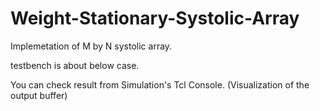 # Weight-Stationary-Systolic-Array

Implemetation of M by N systolic array.

testbench is about below case.



You can check result from Simulation's Tcl Console. (Visualization of the output buffer)
